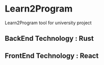 # Learn2Program
Learn2Program tool for university project

## BackEnd Technology : Rust

## FrontEnd Technology : React
